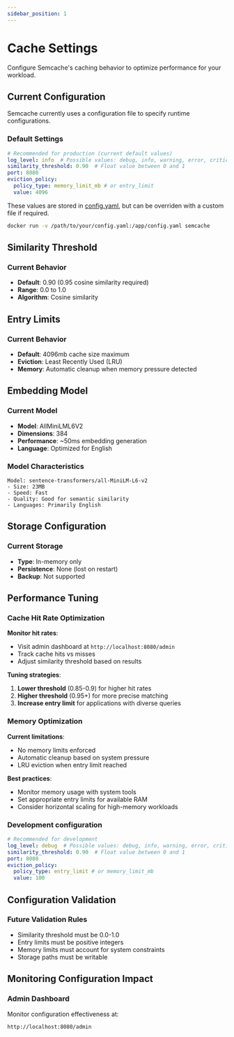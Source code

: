 ```yaml
---
sidebar_position: 1
---
```


# Cache Settings

Configure Semcache's caching behavior to optimize performance for your workload.

## Current Configuration

Semcache currently uses a configuration file to specify runtime configurations.

### Default Settings
```yaml
# Recommended for production (current default values)
log_level: info  # Possible values: debug, info, warning, error, critical
similarity_threshold: 0.90  # Float value between 0 and 1
port: 8080
eviction_policy:
  policy_type: memory_limit_mb # or entry_limit
  value: 4096
```

These values are stored in [config.yaml](https://github.com/sensoris/semcache/blob/master/config.yaml), but can be overriden with a custom file if required.
```bash
docker run -v /path/to/your/config.yaml:/app/config.yaml semcache
```

## Similarity Threshold

### Current Behavior
- **Default**: 0.90 (0.95 cosine similarity required)
- **Range**: 0.0 to 1.0
- **Algorithm**: Cosine similarity


## Entry Limits

### Current Behavior
- **Default**: 4096mb cache size maximum
- **Eviction**: Least Recently Used (LRU)
- **Memory**: Automatic cleanup when memory pressure detected


## Embedding Model

### Current Model
- **Model**: AllMiniLML6V2
- **Dimensions**: 384
- **Performance**: ~50ms embedding generation
- **Language**: Optimized for English

### Model Characteristics

```
Model: sentence-transformers/all-MiniLM-L6-v2
- Size: 23MB
- Speed: Fast
- Quality: Good for semantic similarity
- Languages: Primarily English
```


## Storage Configuration

### Current Storage
- **Type**: In-memory only
- **Persistence**: None (lost on restart)
- **Backup**: Not supported


## Performance Tuning

### Cache Hit Rate Optimization

**Monitor hit rates**:
- Visit admin dashboard at `http://localhost:8080/admin`
- Track cache hits vs misses
- Adjust similarity threshold based on results

**Tuning strategies**:
1. **Lower threshold** (0.85-0.9) for higher hit rates
2. **Higher threshold** (0.95+) for more precise matching
3. **Increase entry limit** for applications with diverse queries

### Memory Optimization

**Current limitations**:
- No memory limits enforced
- Automatic cleanup based on system pressure
- LRU eviction when entry limit reached

**Best practices**:
- Monitor memory usage with system tools
- Set appropriate entry limits for available RAM
- Consider horizontal scaling for high-memory workloads


### Development configuration
```yaml
# Recommended for development
log_level: debug  # Possible values: debug, info, warning, error, critical
similarity_threshold: 0.90  # Float value between 0 and 1
port: 8080
eviction_policy:
  policy_type: entry_limit # or memory_limit_mb
  value: 100
```


## Configuration Validation

### Future Validation Rules
- Similarity threshold must be 0.0-1.0
- Entry limits must be positive integers
- Memory limits must account for system constraints
- Storage paths must be writable

## Monitoring Configuration Impact

### Admin Dashboard
Monitor configuration effectiveness at:
```
http://localhost:8080/admin
```


